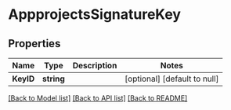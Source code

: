 # AppprojectsSignatureKey

## Properties
Name | Type | Description | Notes
------------ | ------------- | ------------- | -------------
**KeyID** | **string** |  | [optional] [default to null]

[[Back to Model list]](../README.md#documentation-for-models) [[Back to API list]](../README.md#documentation-for-api-endpoints) [[Back to README]](../README.md)

